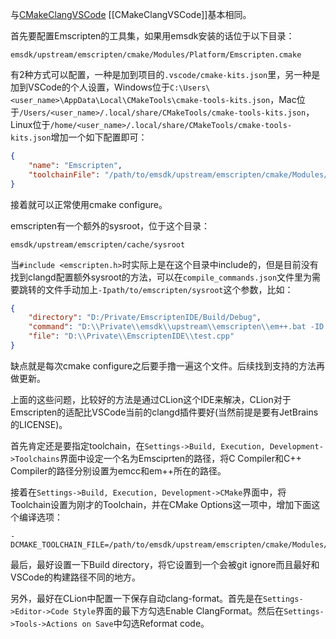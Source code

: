 与[CMakeClangVSCode](./CMakeClangVSCode.md) [[CMakeClangVSCode]]基本相同。

首先要配置Emscripten的工具集，如果用emsdk安装的话位于以下目录：

```
emsdk/upstream/emscripten/cmake/Modules/Platform/Emscripten.cmake
```

有2种方式可以配置，一种是加到项目的`.vscode/cmake-kits.json`里，另一种是加到VSCode的个人设置，Windows位于`C:\Users\<user_name>\AppData\Local\CMakeTools\cmake-tools-kits.json`，Mac位于`/Users/<user_name>/.local/share/CMakeTools/cmake-tools-kits.json`，Linux位于`/home/<user_name>/.local/share/CMakeTools/cmake-tools-kits.json`增加一个如下配置即可：

```json
{
    "name": "Emscripten",
    "toolchainFile": "/path/to/emsdk/upstream/emscripten/cmake/Modules/Platform/Emscripten.cmake"
}
```

接着就可以正常使用cmake configure。

emscripten有一个额外的sysroot，位于这个目录：

```
emsdk/upstream/emscripten/cache/sysroot
```

当`#include <emscripten.h>`时实际上是在这个目录中include的，但是目前没有找到clangd配置额外sysroot的方法，可以在`compile_commands.json`文件里为需要跳转的文件手动加上`-Ipath/to/emscripten/sysroot`这个参数，比如：

```json
{
    "directory": "D:/Private/EmscriptenIDE/Build/Debug",
    "command": "D:\\Private\\emsdk\\upstream\\emscripten\\em++.bat -ID:/Private/emsdk/upstream/emscripten/cache/sysroot/include -g -std=c++20 -o CMakeFiles\\EmscriptenIDE.dir\\test.cpp.o -c D:\\Private\\EmscriptenIDE\\test.cpp",
    "file": "D:\\Private\\EmscriptenIDE\\test.cpp"
}
```

缺点就是每次cmake configure之后要手撸一遍这个文件。后续找到支持的方法再做更新。

上面的这些问题，比较好的方法是通过CLion这个IDE来解决，CLion对于Emscripten的适配比VSCode当前的clangd插件要好(当然前提是要有JetBrains的LICENSE)。

首先肯定还是要指定toolchain，在`Settings->Build, Execution, Development->Toolchains`界面中设定一个名为Emsciprten的路径，将C Compiler和C++ Compiler的路径分别设置为emcc和em++所在的路径。

接着在`Settings->Build, Execution, Development->CMake`界面中，将Toolchain设置为刚才的Toolchain，并在CMake Options这一项中，增加下面这个编译选项：

```
-DCMAKE_TOOLCHAIN_FILE=/path/to/emsdk/upstream/emscripten/cmake/Modules/Platform/Emscripten.cmake
```

最后，最好设置一下Build directory，将它设置到一个会被git ignore而且最好和VSCode的构建路径不同的地方。

另外，最好在CLion中配置一下保存自动clang-format。首先是在`Settings->Editor->Code Style`界面的最下方勾选Enable ClangFormat。然后在`Settings->Tools->Actions on Save`中勾选Reformat code。
